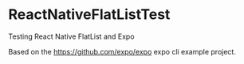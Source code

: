 # ReactNativeFlatListTest
Testing React Native FlatList and Expo

Based on the https://github.com/expo/expo expo cli example project.
